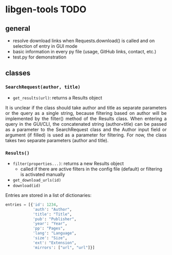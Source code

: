 # libgen-tools TODO

## general

- resolve download links when Requests.download() is called and on selection of entry in GUI mode
- basic information in every py file (usage, GitHub links, contact, etc.)
- test.py for demonstration

## classes

### `SearchRequest(author, title)`

- `get_results(url)`: returns a Results object

<div align="justify">
It is unclear if the class should take author and title as separate parameters or the query as a single string, because filtering based on author will be implemented by the filter() method of the Results class.
When entering a query in the GUI/CLI, the concatenated string (author+title) can be passed as a parameter to the SearchRequest class and the Author input field or argument (if filled) is used as a parameter for filtering.
For now, the class takes two separate parameters (author and title).
</div>

### `Results()`

- `filter(properties...)`: returns a new Results object
  - called if there are active filters in the config file (default) or filtering is activated manually
- `get_download_urls(id)`
- `download(id)`

Entries are stored in a list of dictionaries:

```python
entries = [{'id': 1234, 
            'auth': "Author", 
            'title': "Title", 
            'pub': "Publisher", 
            'year': "Year", 
            'pp': "Pages", 
            'lang': "Language", 
            'size': "Size", 
            'ext': "Extension", 
            'mirrors': ["url", "url"]}]
```

